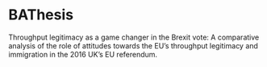 # BAThesis
Throughput legitimacy as a game changer in the Brexit vote:  A comparative analysis of the role of attitudes towards the EU’s throughput  legitimacy and immigration in the 2016 UK’s EU referendum.
